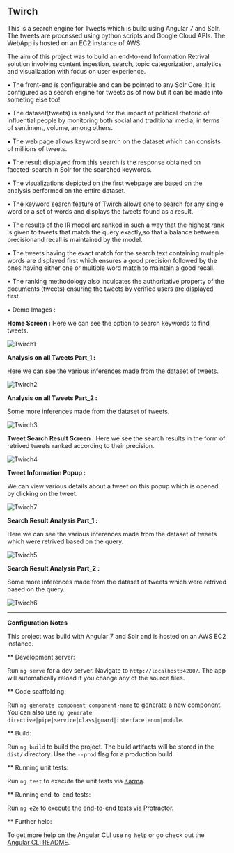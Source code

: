 ## Twirch

This is a search engine for Tweets which is build using Angular 7 and Solr. 
The tweets are processed using python scripts and Google Cloud APIs.
The WebApp is hosted on an EC2 instance of AWS.

The aim of this project was to build an end-to-end Information Retrival solution involving content ingestion, search, topic categorization, analytics and visualization with focus on user experience. 

• The front-end is configurable and can be pointed to any Solr Core. It is configured as a search engine for tweets as of now but it can be made into someting else too! 

• The dataset(tweets) is analysed for the impact of political rhetoric of influential people by monitoring both social and       traditional media, in terms of  sentiment, volume, among others.

• The web page allows keyword search on the dataset which can consists of millions of tweets.

• The result displayed from this search is the response obtained on faceted-search in Solr for the searched keywords.

• The visualizations depicted on the first webpage are based on the analysis performed on the entire dataset.

• The  keyword  search  feature  of  Twirch allows  one  to  search  for  any  single  word  or  a  set  of words and displays   the tweets found as a result. 

• The results of the IR model are ranked in such a way that the highest rank is given to tweets that match the query             exactly,so that a balance between precisionand recall is maintained by the model.

• The tweets having the exact match for the search text containing multiple words are displayed first which ensures a good       precision followed by the ones having either one or multiple word match to maintain a good recall. 

• The ranking  methodology  also  inculcates  the authoritative property  of  the  documents  (tweets) ensuring the tweets by   verified users are displayed first.

• Demo Images :

**Home Screen :**
Here we can see the option to search keywords to find tweets.

![Twirch1](https://github.com/pandyabhavik2494/Screenshots/blob/master/Twirch1.png)


**Analysis on all Tweets Part_1 :**

Here we can see the various inferences made from the dataset of tweets.

![Twirch2](https://github.com/pandyabhavik2494/Screenshots/blob/master/Twirch2.png)



**Analysis on all Tweets Part_2 :**

Some more inferences made from the dataset of tweets.


![Twirch3](https://github.com/pandyabhavik2494/Screenshots/blob/master/Twirch3.png)


**Tweet Search Result Screen :**
Here we see the search results in the form of retrived tweets ranked according to their precision.

![Twirch4](https://github.com/pandyabhavik2494/Screenshots/blob/master/Twirch4.png)



**Tweet Information Popup :**

We can view various details about a tweet on this popup which is opened by clicking on the tweet.

![Twirch7](https://github.com/pandyabhavik2494/Screenshots/blob/master/Twirch7.png)


**Search Result Analysis Part_1 :**

Here we can see the various inferences made from the dataset of tweets which were retrived based on the query.

![Twirch5](https://github.com/pandyabhavik2494/Screenshots/blob/master/Twirch5.png)


**Search Result Analysis Part_2 :**

Some more inferences made from the dataset of tweets which were retrived based on the query.

![Twirch6](https://github.com/pandyabhavik2494/Screenshots/blob/master/Twirch6.png)

------------------------------------------------------------------------------------------------------------------------------
**Configuration Notes**

This project was build with Angular 7 and Solr and is hosted on an AWS EC2 instance.


** Development server:

Run `ng serve` for a dev server. Navigate to `http://localhost:4200/`. The app will automatically reload if you change any of the source files.


** Code scaffolding:

Run `ng generate component component-name` to generate a new component. You can also use `ng generate directive|pipe|service|class|guard|interface|enum|module`.


** Build:

Run `ng build` to build the project. The build artifacts will be stored in the `dist/` directory. Use the `--prod` flag for a production build.


** Running unit tests:

Run `ng test` to execute the unit tests via [Karma](https://karma-runner.github.io).


** Running end-to-end tests:

Run `ng e2e` to execute the end-to-end tests via [Protractor](http://www.protractortest.org/).


** Further help:

To get more help on the Angular CLI use `ng help` or go check out the [Angular CLI README](https://github.com/angular/angular-cli/blob/master/README.md).
